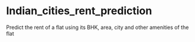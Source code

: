 # Indian_cities_rent_prediction
Predict the rent of a flat using its BHK, area, city and other amenities of the flat

